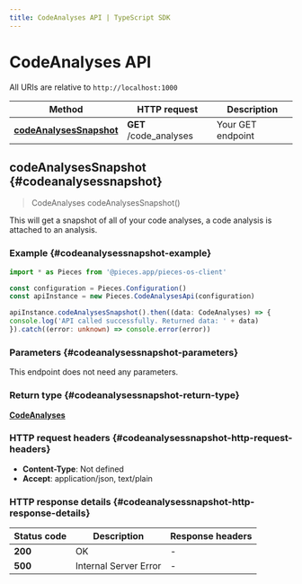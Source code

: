```yaml
---
title: CodeAnalyses API | TypeScript SDK
---
```


# CodeAnalyses API

All URIs are relative to `http://localhost:1000`

Method | HTTP request | Description
------------- | ------------- | -------------
[**codeAnalysesSnapshot**](CodeAnalysesApi#codeanalysessnapshot) | **GET** /code_analyses | Your GET endpoint


## **codeAnalysesSnapshot** {#codeanalysessnapshot}
> CodeAnalyses codeAnalysesSnapshot()

This will get a snapshot of all of your code analyses, a code analysis is attached to an analysis.

### Example {#codeanalysessnapshot-example}

```typescript
import * as Pieces from '@pieces.app/pieces-os-client'

const configuration = Pieces.Configuration()
const apiInstance = new Pieces.CodeAnalysesApi(configuration)

apiInstance.codeAnalysesSnapshot().then((data: CodeAnalyses) => {
console.log('API called successfully. Returned data: ' + data)
}).catch((error: unknown) => console.error(error))
```

### Parameters {#codeanalysessnapshot-parameters}

This endpoint does not need any parameters.


### Return type {#codeanalysessnapshot-return-type}

[**CodeAnalyses**](../models/CodeAnalyses)

### HTTP request headers {#codeanalysessnapshot-http-request-headers}

- **Content-Type**: Not defined
- **Accept**: application/json, text/plain


### HTTP response details {#codeanalysessnapshot-http-response-details}
| Status code | Description | Response headers
|-------------|-------------|------------------
**200** | OK |  -  |
**500** | Internal Server Error |  -  |


